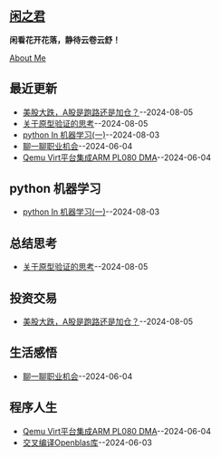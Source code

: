 ## [闲之君](https://github.com/Jared-ZDC/markel)
**闲看花开花落，静待云卷云舒！**

[About Me](https://github.com/yihong0618/gitblog/issues/282)


## 最近更新
- [美股大跌，A股是跑路还是加仓？](https://github.com/Jared-ZDC/markel/issues/26)--2024-08-05
- [关于原型验证的思考](https://github.com/Jared-ZDC/markel/issues/25)--2024-08-05
- [python In 机器学习(一)](https://github.com/Jared-ZDC/markel/issues/24)--2024-08-03
- [聊一聊职业机会](https://github.com/Jared-ZDC/markel/issues/16)--2024-06-04
- [Qemu Virt平台集成ARM PL080 DMA](https://github.com/Jared-ZDC/markel/issues/15)--2024-06-04
## python 机器学习
- [python In 机器学习(一)](https://github.com/Jared-ZDC/markel/issues/24)--2024-08-03
## 总结思考
- [关于原型验证的思考](https://github.com/Jared-ZDC/markel/issues/25)--2024-08-05
## 投资交易
- [美股大跌，A股是跑路还是加仓？](https://github.com/Jared-ZDC/markel/issues/26)--2024-08-05
## 生活感悟
- [聊一聊职业机会](https://github.com/Jared-ZDC/markel/issues/16)--2024-06-04
## 程序人生
- [Qemu Virt平台集成ARM PL080 DMA](https://github.com/Jared-ZDC/markel/issues/15)--2024-06-04
- [交叉编译Openblas库](https://github.com/Jared-ZDC/markel/issues/14)--2024-06-03
